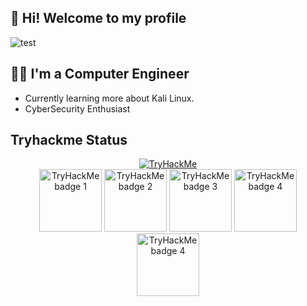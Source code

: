 ## 👋 Hi! Welcome to my profile 

<picture>
  <img alt="test" src="https://cdn.discordapp.com/attachments/1115982850299269180/1225448883061264576/github.png?ex=672ec5f5&is=672d7475&hm=5b81d8d423412c771ad24ae429c16956cc7f6d6b710ba8b1fb4841f8f9aa67d3&">
</picture>

## 👨‍💻 I'm a Computer Engineer

- Currently learning more about Kali Linux.
- CyberSecurity Enthusiast

## Tryhackme Status

<div align="center">
 <a target="_blank" href="https://tryhackme.com/p/Shadow10Z"><img title="TryHackMe Profile" src="https://tryhackme-badges.s3.amazonaws.com/Shadow10Z.png" alt="TryHackMe"></a>
</div>
<div align="center">
  <a target="_blank" href="https://tryhackme.com/Shadow10Z/badges/network-fundamentals">     <img title="Network"         alt="TryHackMe badge 1"  src="https://tryhackme.com/img/badges/networkfundamentals.svg"      width="100"></a>
  <a target="_blank" href="https://tryhackme.com/Shadow10Z/badges/web-fund">                 <img title="Web"             alt="TryHackMe badge 2"  src="https://tryhackme.com/img/badges/webbed.svg"                   width="100"></a>
  <a target="_blank" href="https://tryhackme.com/Shadow10Z/badges/world-wide-web">           <img title="World Wide"      alt="TryHackMe badge 3"  src="https://tryhackme.com/img/badges/howthewebworks.svg"           width="100"></a>
  <a target="_blank" href="https://tryhackme.com/Shadow10Z/badges/terminaled">               <img title="Linux"           alt="TryHackMe badge 4"  src="https://tryhackme.com/img/badges/linux.svg"                    width="100"></a>
  <a target="_blank" href="https://tryhackme.com/Shadow10Z/badges/owasp-10">                 <img title="OWASP"           alt="TryHackMe badge 4"  src="https://tryhackme.com/img/badges/owasptop10.svg"               width="100"></a>
</div>
